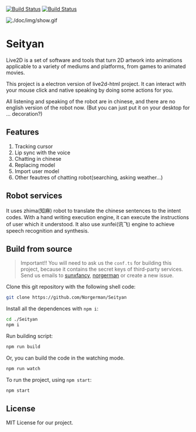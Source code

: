 [![Build Status](https://travis-ci.org/Norgerman/Seityan.svg?branch=master)](https://travis-ci.org/Norgerman/Seityan)
[![Build Status](https://ci.appveyor.com/api/projects/status/github/Norgerman/Seityan?svg=true)](https://ci.appveyor.com/project/Norgerman/Seityan)


![./doc/img/show.gif](./doc/img/show.gif)


# Seityan

Live2D is a set of software and tools that turn 2D artwork into animations applicable to a variety of mediums and platforms, from games to animated movies.

This project is a electron version of live2d-html project. It can interact with your mouse click and native speaking by doing some actions for you.

All listening and speaking of the robot are in chinese, and there are no english version of the robot now. (But you can just put it on your desktop for ... decoration?)

## Features

1. Tracking cursor
2. Lip sync with the voice
3. Chatting in chinese
4. Replacing model
5. Import user model
6. Other feautres of chatting robot(searching, asking weather...)

## Robot services

It uses zhima(知麻) robot to translate the chinese sentences to the intent codes. With a hand writing execution engine, it can execute the instructions of user which it understood. It also use xunfei(讯飞) engine to achieve speech recognition and synthesis. 


## Build from source

> Important!! You will need to ask us the `conf.ts` for building this project, 
> because it contains the secret keys of third-party services. Send us emails to 
> [sunxfancy](mailto:sunxfancy@gmail.com), [norgerman](mailto:xyn0410@gmail.com) or create a new issue.

Clone this git repository with the following shell code:

```sh
git clone https://github.com/Norgerman/Seityan
```

Install all the dependences with `npm i`:

```sh
cd ./Seityan
npm i
```

Run building script:

```sh
npm run build
```

Or, you can build the code in the watching mode.

```sh
npm run watch
```

To run the project, using `npm start`:

```sh
npm start
```

## License

MIT License for our project.